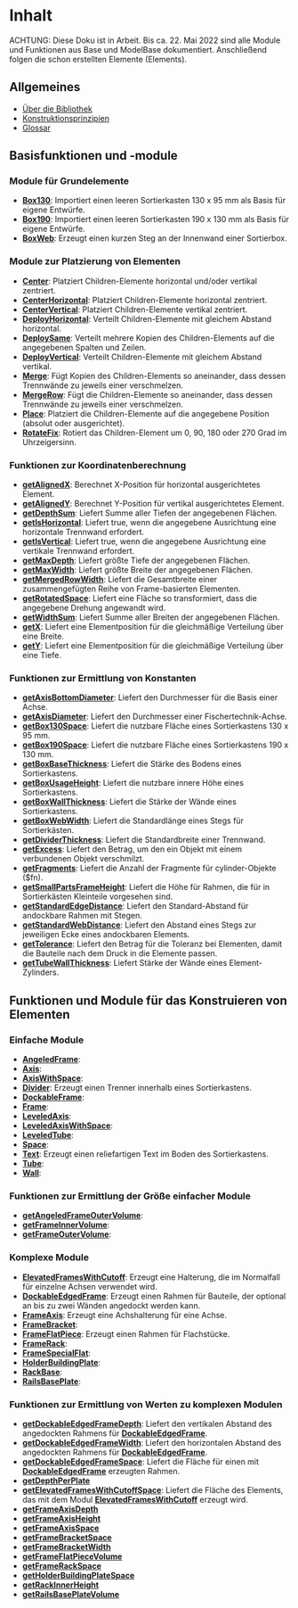 # Inhalt

ACHTUNG: Diese Doku ist in Arbeit. Bis ca. 22. Mai 2022 sind alle Module und Funktionen aus Base und ModelBase dokumentiert. Anschließend folgen die schon erstellten Elemente (Elements).

## Allgemeines
- [Über die Bibliothek](readme.md)
- [Konstruktionsprinzipien](principles.md)
- [Glossar](Glossar.md)

## Basisfunktionen und -module

### Module für Grundelemente
- [__Box130__](Base/Box130.md): Importiert einen leeren Sortierkasten 130 x 95 mm als Basis für eigene Entwürfe.
- [__Box190__](Base/Box190.md): Importiert einen leeren Sortierkasten 190 x 130 mm als Basis für eigene Entwürfe.
- [__BoxWeb__](Base/BoxWeb.md): Erzeugt einen kurzen Steg an der Innenwand einer Sortierbox.

### Module zur Platzierung von Elementen
- [__Center__](Base/Center.md): Platziert Children-Elemente horizontal und/oder vertikal zentriert.
- [__CenterHorizontal__](Base/CenterHorizontal.md): Platziert Children-Elemente horizontal zentriert.
- [__CenterVertical__](Base/CenterVertical.md): Platziert Children-Elemente vertikal zentriert.
- [__DeployHorizontal__](Base/DeployHorizontal.md): Verteilt Children-Elemente mit gleichem Abstand horizontal.
- [__DeploySame__](Base/DeploySame.md): Verteilt mehrere Kopien des Children-Elements auf die angegebenen Spalten und Zeilen.
- [__DeployVertical__](Base/DeployVertical.md): Verteilt Children-Elemente mit gleichem Abstand vertikal.
- [__Merge__](Base/Merge.md): Fügt Kopien des Children-Elements so aneinander, dass dessen Trennwände zu jeweils einer verschmelzen.
- [__MergeRow__](Base/MergeRow.md): Fügt die Children-Elemente so aneinander, dass dessen Trennwände zu jeweils einer verschmelzen.
- [__Place__](Base/Place.md): Platziert die Children-Elemente auf die angegebene Position (absolut oder ausgerichtet).
- [__RotateFix__](Base/RotateFix.md): Rotiert das Children-Element um 0, 90, 180 oder 270 Grad im Uhrzeigersinn.

### Funktionen zur Koordinatenberechnung
- [__getAlignedX__](Base/getAlignedX.md): Berechnet X-Position für horizontal ausgerichtetes Element.
- [__getAlignedY__](Base/getAlignedY.md): Berechnet Y-Position für vertikal ausgerichtetes Element.
- [__getDepthSum__](Base/getDepthSum.md): Liefert Summe aller Tiefen der angegebenen Flächen.
- [__getIsHorizontal__](Base/getIsHorizontal.md): Liefert true, wenn die angegebene Ausrichtung eine horizontale Trennwand erfordert.
- [__getIsVertical__](Base/getIsVertical.md): Liefert true, wenn die angegebene Ausrichtung eine vertikale Trennwand erfordert.
- [__getMaxDepth__](Base/getMaxDepth.md): Liefert größte Tiefe der angegebenen Flächen.
- [__getMaxWidth__](Base/getMaxWidth.md): Liefert größte Breite der angegebenen Flächen.
- [__getMergedRowWidth__](Base/getMergedRowWidth.md): Liefert die Gesamtbreite einer zusammengefügten Reihe von Frame-basierten Elementen.
- [__getRotatedSpace__](Base/getRotatedSpace.md): Liefert eine Fläche so transformiert, dass die angegebene Drehung angewandt wird.
- [__getWidthSum__](Base/getWidthSum.md): Liefert Summe aller Breiten der angegebenen Flächen.
- [__getX__](Base/getX.md): Liefert eine Elementposition für die gleichmäßige Verteilung über eine Breite.
- [__getY__](Base/getY.md): Liefert eine Elementposition für die gleichmäßige Verteilung über eine Tiefe.

### Funktionen zur Ermittlung von Konstanten
- [__getAxisBottomDiameter__](Base/getAxisBottomDiameter.md): Liefert den Durchmesser für die Basis einer Achse.
- [__getAxisDiameter__](Base/getAxisDiameter.md): Liefert den Durchmesser einer Fischertechnik-Achse.
- [__getBox130Space__](Base/getBox130Space.md): Liefert die nutzbare Fläche eines Sortierkastens 130 x 95 mm.
- [__getBox190Space__](Base/getBox190Space.md): Liefert die nutzbare Fläche eines Sortierkastens 190 x 130 mm.
- [__getBoxBaseThickness__](Base/getBoxBaseThickness.md): Liefert die Stärke des Bodens eines Sortierkastens.
- [__getBoxUsageHeight__](Base/getBoxUsageHeight.md): Liefert die nutzbare innere Höhe eines Sortierkastens.
- [__getBoxWallThickness__](Base/getBoxWallThickness.md): Liefert die Stärke der Wände eines Sortierkastens.
- [__getBoxWebWidth__](Base/getBoxWebWidth.md): Liefert die Standardlänge eines Stegs für Sortierkästen.
- [__getDividerThickness__](Base/getDividerThickness.md): Liefert die Standardbreite einer Trennwand.
- [__getExcess__](Base/getExcess.md): Liefert den Betrag, um den ein Objekt mit einem verbundenen Objekt verschmilzt.
- [__getFragments__](Base/getFragments.md): Liefert die Anzahl der Fragmente für cylinder-Objekte ($fn).
- [__getSmallPartsFrameHeight__](Base/getSmallPartsFrameHeight.md): Liefert die Höhe für Rahmen, die für in Sortierkästen Kleinteile vorgesehen sind.
- [__getStandardEdgeDistance__](Base/getStandardEdgeDistance.md): Liefert den Standard-Abstand für andockbare Rahmen mit Stegen.
- [__getStandardWebDistance__](Base/getStandardWebDistance.md): Liefert den Abstand eines Stegs zur jeweiligen Ecke eines andockbaren Elements.
- [__getTolerance__](Base/getTolerance.md): Liefert den Betrag für die Toleranz bei Elementen, damit die Bauteile nach dem Druck in die Elemente passen.
- [__getTubeWallThickness__](Base/getTubeWallThickness.md): Liefert Stärke der Wände eines Element-Zylinders.

## Funktionen und Module für das Konstruieren von Elementen

### Einfache Module
- [__AngeledFrame__](ModelBase/AngeledFrame.md):
- [__Axis__](ModelBase/Axis.md):
- [__AxisWithSpace__](ModelBase/AxisWithSpace.md):
- [__Divider__](ModelBase/Divider.md): Erzeugt einen Trenner innerhalb eines Sortierkastens.
- [__DockableFrame__](ModelBase/DockableFrame.md):
- [__Frame__](ModelBase/Frame.md):
- [__LeveledAxis__](ModelBase/LeveledAxis.md):
- [__LeveledAxisWithSpace__](ModelBase/LeveledAxisWithSpace.md):
- [__LeveledTube__](ModelBase/LeveledTube.md):
- [__Space__](ModelBase/Space.md):
- [__Text__](ModelBase/Text.md): Erzeugt einen reliefartigen Text im Boden des Sortierkastens.
- [__Tube__](ModelBase/Tube.md):
- [__Wall__](ModelBase/Wall.md):

### Funktionen zur Ermittlung der Größe einfacher Module
- [__getAngeledFrameOuterVolume__](ModelBase/getAngeledFrameOuterVolume.md):
- [__getFrameInnerVolume__](ModelBase/getFrameInnerVolume.md):
- [__getFrameOuterVolume__](ModelBase/getFrameOuterVolume.md):

### Komplexe Module
- [__ElevatedFramesWithCutoff__](ModelBase/ElevatedFramesWithCutoff.md): Erzeugt eine Halterung, die im Normalfall für einzelne Achsen verwendet wird.
- [__DockableEdgedFrame__](ModelBase/DockableEdgedFrame.md): Erzeugt einen Rahmen für Bauteile, der optional an bis zu zwei Wänden angedockt werden kann.
- [__FrameAxis__](ModelBase/FrameAxis.md): Erzeugt eine Achshalterung für eine Achse.
- [__FrameBracket__](ModelBase/FrameBracket.md):
- [__FrameFlatPiece__](ModelBase/FrameFlatPiece.md): Erzeugt einen Rahmen für Flachstücke.
- [__FrameRack__](ModelBase/FrameRack.md):
- [__FrameSpecialFlat__](ModelBase/FrameSpecialFlat.md):
- [__HolderBuildingPlate__](ModelBase/HolderBuildingPlate.md):
- [__RackBase__](ModelBase/RackBase.md):
- [__RailsBasePlate__](ModelBase/RailsBasePlate.md):

### Funktionen zur Ermittlung von Werten zu komplexen Modulen
- [__getDockableEdgedFrameDepth__](ModelBase/getDockableEdgedFrameDepth.md): Liefert den vertikalen Abstand des angedockten Rahmens für [__DockableEdgedFrame__](ModelBase/DockableEdgedFrame.md).
- [__getDockableEdgedFrameWidth__](ModelBase/getDockableEdgedFrameWidth.md): Liefert den horizontalen Abstand des angedockten Rahmens für [__DockableEdgedFrame__](ModelBase/DockableEdgedFrame.md).
- [__getDockableEdgedFrameSpace__](ModelBase/getDockableEdgedFrameSpace.md): Liefert die Fläche für einen mit [__DockableEdgedFrame__](ModelBase/DockableEdgedFrame.md) erzeugten Rahmen.
- [__getDepthPerPlate__](ModelBase/getDepthPerPlate.md)
- [__getElevatedFramesWithCutoffSpace__](ModelBase/getElevatedFramesWithCutoffSpace.md): Liefert die Fläche des Elements, das mit dem Modul [__ElevatedFramesWithCutoff__](ElevatedFramesWithCutoff.md) erzeugt wird.
- [__getFrameAxisDepth__](ModelBase/getFrameAxisDepth.md)
- [__getFrameAxisHeight__](ModelBase/getFrameAxisHeight.md)
- [__getFrameAxisSpace__](ModelBase/getFrameAxisSpace.md)
- [__getFrameBracketSpace__](ModelBase/getFrameBracketSpace.md)
- [__getFrameBracketWidth__](ModelBase/getFrameBracketWidth.md)
- [__getFrameFlatPieceVolume__](ModelBase/getFrameFlatPieceVolume.md)
- [__getFrameRackSpace__](ModelBase/getFrameRackSpace.md)
- [__getHolderBuildingPlateSpace__](ModelBase/getHolderBuildingPlateSpace.md)
- [__getRackInnerHeight__](ModelBase/getRackInnerHeight.md)
- [__getRailsBasePlateVolume__](ModelBase/getRailsBasePlateVolume.md)

